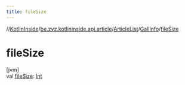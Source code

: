 ```yaml
---
title: fileSize
---
```

//[KotlinInside](../../../../index.html)/[be.zvz.kotlininside.api.article](../../index.html)/[ArticleList](../index.html)/[GallInfo](index.html)/[fileSize](file-size.html)



# fileSize



[jvm]\
val [fileSize](file-size.html): [Int](https://kotlinlang.org/api/latest/jvm/stdlib/kotlin/-int/index.html)




